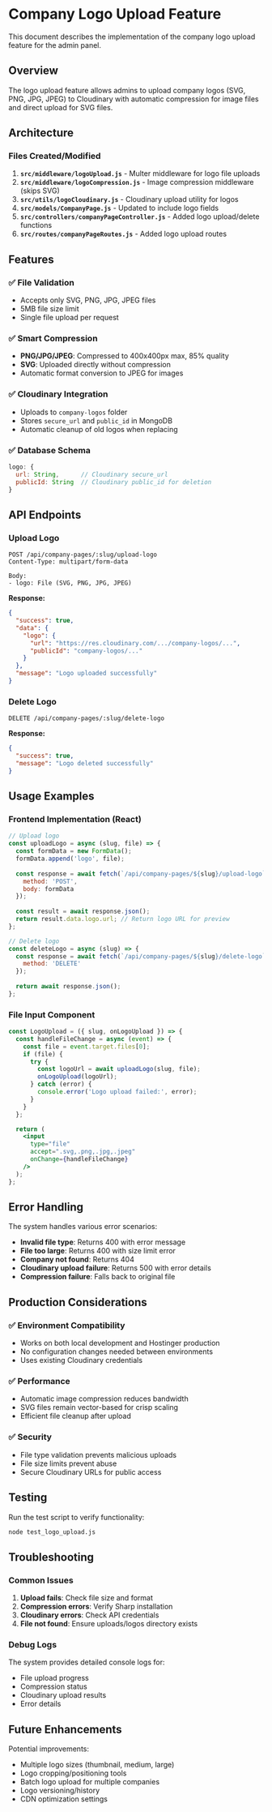 # Company Logo Upload Feature

This document describes the implementation of the company logo upload feature for the admin panel.

## Overview

The logo upload feature allows admins to upload company logos (SVG, PNG, JPG, JPEG) to Cloudinary with automatic compression for image files and direct upload for SVG files.

## Architecture

### Files Created/Modified

1. **`src/middleware/logoUpload.js`** - Multer middleware for logo file uploads
2. **`src/middleware/logoCompression.js`** - Image compression middleware (skips SVG)
3. **`src/utils/logoCloudinary.js`** - Cloudinary upload utility for logos
4. **`src/models/CompanyPage.js`** - Updated to include logo fields
5. **`src/controllers/companyPageController.js`** - Added logo upload/delete functions
6. **`src/routes/companyPageRoutes.js`** - Added logo upload routes

## Features

### ✅ File Validation
- Accepts only SVG, PNG, JPG, JPEG files
- 5MB file size limit
- Single file upload per request

### ✅ Smart Compression
- **PNG/JPG/JPEG**: Compressed to 400x400px max, 85% quality
- **SVG**: Uploaded directly without compression
- Automatic format conversion to JPEG for images

### ✅ Cloudinary Integration
- Uploads to `company-logos` folder
- Stores `secure_url` and `public_id` in MongoDB
- Automatic cleanup of old logos when replacing

### ✅ Database Schema
```javascript
logo: {
  url: String,      // Cloudinary secure_url
  publicId: String  // Cloudinary public_id for deletion
}
```

## API Endpoints

### Upload Logo
```
POST /api/company-pages/:slug/upload-logo
Content-Type: multipart/form-data

Body:
- logo: File (SVG, PNG, JPG, JPEG)
```

**Response:**
```json
{
  "success": true,
  "data": {
    "logo": {
      "url": "https://res.cloudinary.com/.../company-logos/...",
      "publicId": "company-logos/..."
    }
  },
  "message": "Logo uploaded successfully"
}
```

### Delete Logo
```
DELETE /api/company-pages/:slug/delete-logo
```

**Response:**
```json
{
  "success": true,
  "message": "Logo deleted successfully"
}
```

## Usage Examples

### Frontend Implementation (React)

```javascript
// Upload logo
const uploadLogo = async (slug, file) => {
  const formData = new FormData();
  formData.append('logo', file);
  
  const response = await fetch(`/api/company-pages/${slug}/upload-logo`, {
    method: 'POST',
    body: formData
  });
  
  const result = await response.json();
  return result.data.logo.url; // Return logo URL for preview
};

// Delete logo
const deleteLogo = async (slug) => {
  const response = await fetch(`/api/company-pages/${slug}/delete-logo`, {
    method: 'DELETE'
  });
  
  return await response.json();
};
```

### File Input Component
```jsx
const LogoUpload = ({ slug, onLogoUpload }) => {
  const handleFileChange = async (event) => {
    const file = event.target.files[0];
    if (file) {
      try {
        const logoUrl = await uploadLogo(slug, file);
        onLogoUpload(logoUrl);
      } catch (error) {
        console.error('Logo upload failed:', error);
      }
    }
  };

  return (
    <input
      type="file"
      accept=".svg,.png,.jpg,.jpeg"
      onChange={handleFileChange}
    />
  );
};
```

## Error Handling

The system handles various error scenarios:

- **Invalid file type**: Returns 400 with error message
- **File too large**: Returns 400 with size limit error
- **Company not found**: Returns 404
- **Cloudinary upload failure**: Returns 500 with error details
- **Compression failure**: Falls back to original file

## Production Considerations

### ✅ Environment Compatibility
- Works on both local development and Hostinger production
- No configuration changes needed between environments
- Uses existing Cloudinary credentials

### ✅ Performance
- Automatic image compression reduces bandwidth
- SVG files remain vector-based for crisp scaling
- Efficient file cleanup after upload

### ✅ Security
- File type validation prevents malicious uploads
- File size limits prevent abuse
- Secure Cloudinary URLs for public access

## Testing

Run the test script to verify functionality:
```bash
node test_logo_upload.js
```

## Troubleshooting

### Common Issues

1. **Upload fails**: Check file size and format
2. **Compression errors**: Verify Sharp installation
3. **Cloudinary errors**: Check API credentials
4. **File not found**: Ensure uploads/logos directory exists

### Debug Logs
The system provides detailed console logs for:
- File upload progress
- Compression status
- Cloudinary upload results
- Error details

## Future Enhancements

Potential improvements:
- Multiple logo sizes (thumbnail, medium, large)
- Logo cropping/positioning tools
- Batch logo upload for multiple companies
- Logo versioning/history
- CDN optimization settings
